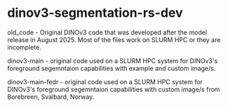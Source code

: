 # dinov3-segmentation-rs-dev

old_code - Original DINOv3 code that was developed after the model release in August 2025. Most of the files work on SLURM HPC or they are incomplete.

dinov3-main - original code used on a SLURM HPC system for DINOv3's foreground segemntaion capabilities with example and custom image/s.

dinov3-main-fedr - original code used on a SLURM HPC system for DINOv3's foreground segemntaion capabilities with custom image/s from Borebreen, Svalbard, Norway.
